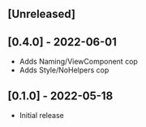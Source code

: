 ## [Unreleased]

## [0.4.0] - 2022-06-01

- Adds Naming/ViewComponent cop
- Adds Style/NoHelpers cop

## [0.1.0] - 2022-05-18

- Initial release
